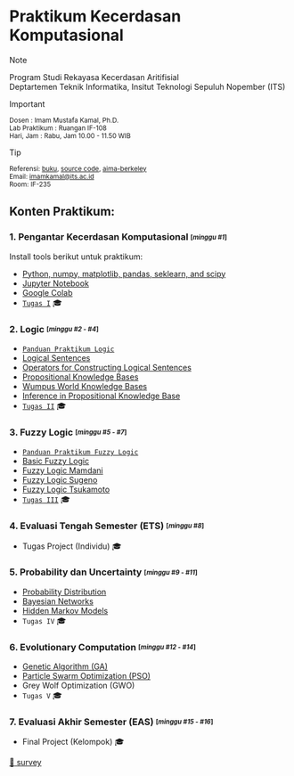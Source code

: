 # Praktikum Kecerdasan Komputasional

> [!NOTE]
> Program Studi Rekayasa Kecerdasan Aritifisial<br />
> Deptartemen Teknik Informatika, Insitut Teknologi Sepuluh Nopember (ITS)

> [!IMPORTANT]
> <sup> Dosen         : Imam Mustafa Kamal, Ph.D. </sup> <br />
> <sup>Lab Praktikum  : Ruangan IF-108 </sup> <br />
> <sup>Hari, Jam      : Rabu, Jam 10.00 - 11.50 WIB </sup>

> [!TIP]
> <sup> Referensi: [buku](https://people.engr.tamu.edu/guni/csce421/files/AI_Russell_Norvig.pdf), [source code](https://github.com/aimacode/aima-python), [aima-berkeley](https://aima.cs.berkeley.edu/) </sup> <br />
> <sup> Email: imamkamal@its.ac.id</sup><br />
> <sup> Room: IF-235</sup>


## Konten Praktikum:
### 1. Pengantar Kecerdasan Komputasional <sub><sup>[_minggu #1_]</sup></sub> <br />
Install tools berikut untuk praktikum:
* [Python, numpy, matplotlib, pandas, seklearn, and scipy](https://github.com/bscpnu/Praktikum-Kecerdasan-Komputasional/blob/main/Praktikum/1%20-%20Pengantar%20Kecerdasan%20Komputasional/1%20Pengantar%20Kecerdasan%20Komputasional.pdf)
* [Jupyter Notebook](https://github.com/bscpnu/Praktikum-Kecerdasan-Komputasional/blob/main/Praktikum/1%20-%20Pengantar%20Kecerdasan%20Komputasional/1%20Pengantar%20Kecerdasan%20Komputasional.pdf)
* [Google Colab](https://github.com/bscpnu/Praktikum-Kecerdasan-Komputasional/blob/main/Praktikum/1%20-%20Pengantar%20Kecerdasan%20Komputasional/1%20Pengantar%20Kecerdasan%20Komputasional.pdf)
* [`Tugas I`](https://github.com/bscpnu/Praktikum-Kecerdasan-Komputasional/blob/main/Praktikum/1%20-%20Pengantar%20Kecerdasan%20Komputasional/1%20Pengantar%20Kecerdasan%20Komputasional.pdf) :mortar_board:

### 2. Logic <sub><sup>[_minggu #2 - #4_]</sup></sub><br />
* [`Panduan Praktikum Logic`](https://github.com/bscpnu/Praktikum-Kecerdasan-Komputasional/blob/main/Praktikum/2%20-%20Logical%20Agents/2%20Panduan%20Praktikum%20Logic.pdf) 
* [Logical Sentences](https://github.com/bscpnu/Praktikum-Kecerdasan-Komputasional/blob/main/Praktikum/2%20-%20Logical%20Agents/logic.ipynb)
* [Operators for Constructing Logical Sentences](https://github.com/bscpnu/Praktikum-Kecerdasan-Komputasional/blob/main/Praktikum/2%20-%20Logical%20Agents/logic.ipynb)
* [Propositional Knowledge Bases](https://github.com/bscpnu/Praktikum-Kecerdasan-Komputasional/blob/main/Praktikum/2%20-%20Logical%20Agents/logic.ipynb)
* [Wumpus World Knowledge Bases](https://github.com/bscpnu/Praktikum-Kecerdasan-Komputasional/blob/main/Praktikum/2%20-%20Logical%20Agents/logic.ipynb)
* [Inference in Propositional Knowledge Base](https://github.com/bscpnu/Praktikum-Kecerdasan-Komputasional/blob/main/Praktikum/2%20-%20Logical%20Agents/logic.ipynb)
* [`Tugas II`](https://github.com/bscpnu/Praktikum-Kecerdasan-Komputasional/blob/main/Praktikum/2%20-%20Logical%20Agents/Tugas%202/Tugas2%20logical%20agents.pdf) :mortar_board:
  
### 3. Fuzzy Logic <sub><sup>[_minggu #5 - #7_]</sup></sub> <br />
* [`Panduan Praktikum Fuzzy Logic`](https://github.com/bscpnu/Praktikum-Kecerdasan-Komputasional/blob/main/Praktikum/3%20-%20Fuzzy%20Logic/3%20Panduan%20praktikum%20fuzzy.pdf)
* [Basic Fuzzy Logic](https://github.com/bscpnu/Praktikum-Kecerdasan-Komputasional/blob/main/Praktikum/3%20-%20Fuzzy%20Logic/Fuzzy_Logic.ipynb)
* [Fuzzy Logic Mamdani](https://github.com/bscpnu/Praktikum-Kecerdasan-Komputasional/blob/main/Praktikum/3%20-%20Fuzzy%20Logic/Fuzzy_Logic.ipynb)
* [Fuzzy Logic Sugeno](https://github.com/bscpnu/Praktikum-Kecerdasan-Komputasional/blob/main/Praktikum/3%20-%20Fuzzy%20Logic/Fuzzy_sugeno.ipynb)
* [Fuzzy Logic Tsukamoto](https://github.com/bscpnu/Praktikum-Kecerdasan-Komputasional/blob/main/Praktikum/3%20-%20Fuzzy%20Logic/Fuzzy_Tsukamoto.ipynb)
* [`Tugas III`](https://github.com/bscpnu/Praktikum-Kecerdasan-Komputasional/blob/main/Praktikum/3%20-%20Fuzzy%20Logic/Tugas%20Fuzzy.pdf) :mortar_board:

### 4. Evaluasi Tengah Semester (ETS) <sub><sup>[_minggu #8_]</sup></sub> <br />
* Tugas Project (Individu) :mortar_board:

### 5. Probability dan Uncertainty <sub><sup>[_minggu #9 - #11_]</sup></sub> <br />
* [Probability Distribution](https://github.com/bscpnu/Praktikum-Kecerdasan-Komputasional/blob/main/Praktikum/4%20-%20Probability%20dan%20Uncertainty/probability.ipynb)
* [Bayesian Networks](https://github.com/bscpnu/Praktikum-Kecerdasan-Komputasional/blob/main/Praktikum/4%20-%20Probability%20dan%20Uncertainty/probability.ipynb)
* [Hidden Markov Models](https://github.com/bscpnu/Praktikum-Kecerdasan-Komputasional/blob/main/Praktikum/4%20-%20Probability%20dan%20Uncertainty/probability.ipynb)
* `Tugas IV` :mortar_board:

### 6. Evolutionary Computation <sub><sup>[_minggu #12 - #14_]</sup></sub> <br />
* [Genetic Algorithm (GA)](https://github.com/bscpnu/Praktikum-Kecerdasan-Komputasional/blob/main/Praktikum/5%20-%20Genetic%20Algorithm/Genetic_Algorithm.ipynb)
* [Particle Swarm Optimization (PSO)](https://github.com/bscpnu/Praktikum-Kecerdasan-Komputasional/blob/main/Praktikum/6%20-%20Particle%20Swarm%20Optimization/Genetic%20Algorithm%20-%20Particle%20Swarm%20Optimization%20.ipynb)
* Grey Wolf Optimization (GWO)
* `Tugas V` :mortar_board:

### 7. Evaluasi Akhir Semester (EAS) <sub><sup>[_minggu #15 - #16_]</sup></sub> <br />
* Final Project (Kelompok) :mortar_board:

[:love_letter: survey](https://forms.gle/KVvhk7Xp8pVB9xbL7)
